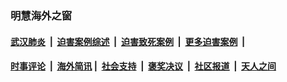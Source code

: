 
### 明慧海外之窗

####  [武汉肺炎](indexes/365.md?t=01202100) &nbsp;|&nbsp;  [迫害案例综述](indexes/328.md?t=01202100) &nbsp;|&nbsp; [迫害致死案例](indexes/277.md?t=01202100)  &nbsp;|&nbsp; [更多迫害案例](indexes/81.md?t=01202100)  &nbsp;|&nbsp; 
####  [时事评论](indexes/251.md?t=01202100) &nbsp;|&nbsp; [海外简讯](indexes/245.md?t=01202100)&nbsp;|&nbsp;  [社会支持](indexes/140.md?t=01202100) &nbsp;|&nbsp; [褒奖决议](indexes/282.md?t=01202100) &nbsp;|&nbsp; [社区报道](indexes/91.md?t=01202100)  &nbsp;|&nbsp; [天人之间](indexes/78.md?t=01202100) 

